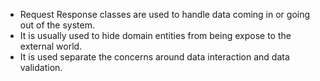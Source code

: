* Request Response classes are used to handle data coming in or going out of the system. 
* It is usually used to hide domain entities from being expose to the external world. 
* It is used separate the concerns around data interaction and data validation.
